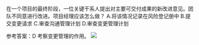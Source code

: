 在一个项目的最终阶段，一位关键干系人提出对主要可交付成果的新改进意见。团队不同意进行改进。项目经理应该怎么做？ 
A.将该情况记录在风险登记册中 
B.提交变更请求 
C.审查沟通管理计划 
D.审查变更管理计划

参考答案：D
考察变更管理的作用。
![](https://raw.githubusercontent.com/a812305914/PMP/main/img/202302162029972.png)
